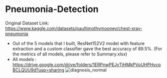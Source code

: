 # Pneumonia-Detection
Original Dataset Link: https://www.kaggle.com/datasets/paultimothymooney/chest-xray-pneumonia 

- Out of the 5 models that I built, ResNet152V2 model with feature extraction and a custom classifier gave the best accuracy of 89.5%. (For the metrics of all models, please refer to Summary.xlsx)
- All models :
https://drive.google.com/drive/folders/1ERPnwPEJyTjHMkPVoUHPHvcpBCLQUU9d?usp=sharing
![diagnosis_normal](https://github.com/chetan4151/Pneumonia-Detection/assets/80635460/61809c82-16a3-4a3c-8816-d9ca61d4ab69)
